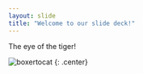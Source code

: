 ```yaml
---
layout: slide
title: "Welcome to our slide deck!"
---
```


The eye of the tiger!

![boxertocat](https://octodex.github.com/images/boxertocat_octodex.jpg)
{: .center}
